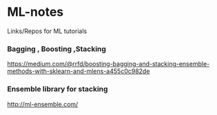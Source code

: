 # ML-notes
Links/Repos for ML tutorials

### Bagging , Boosting ,Stacking
https://medium.com/@rrfd/boosting-bagging-and-stacking-ensemble-methods-with-sklearn-and-mlens-a455c0c982de

### Ensemble library for stacking 
http://ml-ensemble.com/
